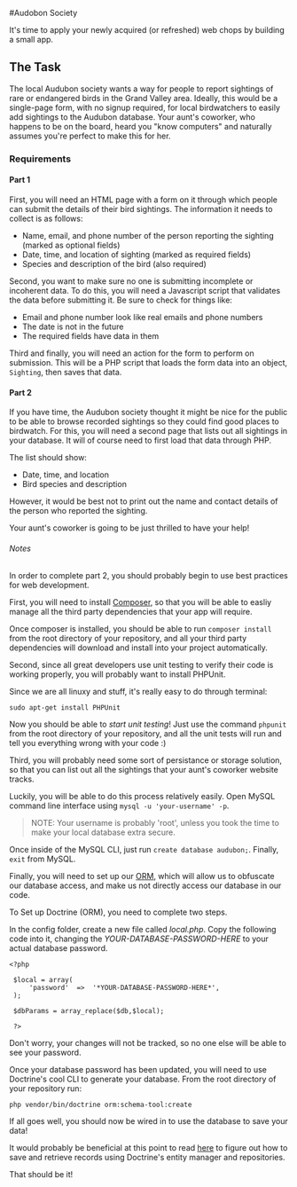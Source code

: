 #Audobon Society

It's time to apply your newly acquired (or refreshed) web chops by building a small app.

## The Task

The local Audubon society wants a way for people to report sightings of rare or endangered birds in the Grand Valley area.  Ideally, this would be a single-page form, with no signup required, for local birdwatchers to easily add sightings to the Audubon database.  Your aunt's coworker, who happens to be on the board, heard you "know computers" and naturally assumes you're perfect to make this for her.

### Requirements

#### Part 1

First, you will need an HTML page with a form on it through which people can submit the details of their bird sightings.  The information it needs to collect is as follows:

- Name, email, and phone number of the person reporting the sighting (marked as optional fields)
- Date, time, and location of sighting (marked as required fields)
- Species and description of the bird (also required)

Second, you want to make sure no one is submitting incomplete or incoherent data.  To do this, you will need a Javascript script that validates the data before submitting it.  Be sure to check for things like:

- Email and phone number look like real emails and phone numbers
- The date is not in the future
- The required fields have data in them

Third and finally, you will need an action for the form to perform on submission.  This will be a PHP script that loads the form data into an object, `Sighting`, then saves that data.

#### Part 2

If you have time, the Audubon society thought it might be nice for the public to be able to browse recorded sightings so they could find good places to birdwatch.  For this, you will need a second page that lists out all sightings in your database.  It will of course need to first load that data through PHP.

The list should show:

- Date, time, and location
- Bird species and description

However, it would be best not to print out the name and contact details of the person who reported the sighting.

Your aunt's coworker is going to be just thrilled to have your help!

###### Notes

In order to complete part 2, you should probably begin to use best practices for web development.

First, you will need to install [Composer](https://getcomposer.org/doc/00-intro.md#globally), so that you will be able to easliy manage all the third party dependencies that your app will require.

Once composer is installed, you should be able to run `composer install` from the root directory of your repository, and all your third party dependencies will download and install into your project automatically.

Second, since all great developers use unit testing to verify their code is working properly, you will probably want to install PHPUnit.

Since we are all linuxy and stuff, it's really easy to do through terminal:

`sudo apt-get install PHPUnit`

Now you should be able to *start unit testing*! Just use the command `phpunit` from  the root directory of your repository, and all the unit tests will run and tell you everything wrong with your code :)

Third, you will probably need some sort of persistance or storage solution, so that you can list out all the sightings that your aunt's coworker website tracks.

Luckily, you will be able to do this process relatively easily. Open MySQL command line interface using `mysql -u 'your-username' -p`.

> NOTE: Your username is probably 'root', unless you took the time to make your local database extra secure.

Once inside of the MySQL CLI, just run `create database audubon;`. Finally, `exit` from MySQL.

Finally, you will need to set up our [ORM](en.wikipedia.org/wiki/Object-relational_mapping), which will allow us to obfuscate our database access, and make us not directly access our database in our code.

To Set up Doctrine (ORM), you need to complete two steps.

In the config folder, create a new file called *local.php*. Copy the following code into it, changing the *YOUR-DATABASE-PASSWORD-HERE* to your actual database password.

    <?php

     $local = array(
         'password'  =>  '*YOUR-DATABASE-PASSWORD-HERE*',
     );

     $dbParams = array_replace($db,$local);

     ?>

Don't worry, your changes will not be tracked, so no one else will be able to see your password.

Once your database password has been updated, you will need to use Doctrine's cool CLI to generate your database. From the root directory of your repository run:

`php vendor/bin/doctrine orm:schema-tool:create`

If all goes well, you should now be wired in to use the database to save your data!

It would probably be beneficial at this point to read [here](http://doctrine-orm.readthedocs.org/en/latest/reference/working-with-objects.html) to figure out how to save and retrieve records using Doctrine's entity manager and repositories.

That should be it!